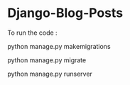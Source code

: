 # Django-Blog-Posts

To run the code :

python manage.py makemigrations

python manage.py migrate

python manage.py runserver
